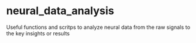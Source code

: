 # neural_data_analysis
Useful functions and scritps to analyze neural data from the raw signals to the key insights or results

